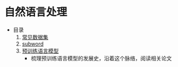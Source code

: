 # 自然语言处理

- 目录
    1. [常见数据集](自然语言处理/常见数据集.md)
    2. [subword](自然语言处理/subword.md)
    3. [预训练语言模型](自然语言处理/预训练语言模型/)
        - 梳理预训练语言模型的发展史，沿着这个脉络，阅读相关论文
